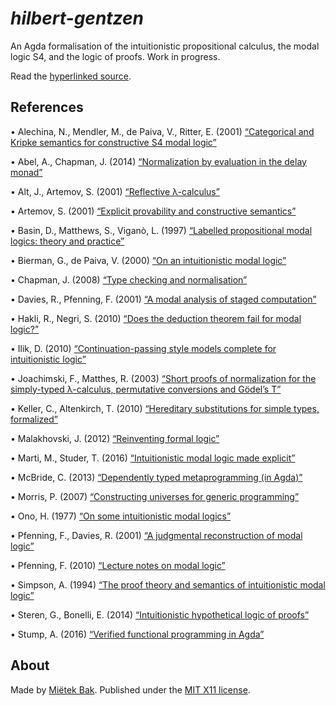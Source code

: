 _hilbert-gentzen_
=================

An Agda formalisation of the intuitionistic propositional calculus, the modal logic S4, and the logic of proofs.  Work in progress.

Read the [hyperlinked source](https://mietek.github.io/hilbert-gentzen/).


References
----------

• Alechina, N., Mendler, M., de Paiva, V., Ritter, E. (2001) [“Categorical and Kripke semantics for constructive S4 modal logic”](http://dx.doi.org/10.1007/3-540-44802-0_21)

• Abel, A., Chapman, J. (2014) [“Normalization by evaluation in the delay monad”](http://dx.doi.org/10.4204/EPTCS.153.4)

• Alt, J., Artemov, S. (2001) [“Reflective λ-calculus”](http://10.1007/3-540-45504-3_2)

• Artemov, S. (2001) [“Explicit provability and constructive semantics”](http://dx.doi.org/10.2307/2687821)

• Basin, D., Matthews, S., Viganò, L. (1997) [“Labelled propositional modal logics: theory and practice”](http://dx.doi.org/10.1093/logcom/7.6.685)

• Bierman, G., de Paiva, V. (2000) [“On an intuitionistic modal logic”](http://dx.doi.org/10.1023/A:1005291931660)

• Chapman, J. (2008) [“Type checking and normalisation”](http://jmchapman.github.io/papers/thesis.pdf)

• Davies, R., Pfenning, F. (2001) [“A modal analysis of staged computation”](http://dx.doi.org/10.1145/382780.382785)

• Hakli, R., Negri, S. (2010) [“Does the deduction theorem fail for modal logic?”](http://dx.doi.org/10.1007/s11229-011-9905-9)

• Ilik, D. (2010) [“Continuation-passing style models complete for intuitionistic logic”](http://dx.doi.org/10.1016/j.apal.2012.05.003)

• Joachimski, F., Matthes, R. (2003) [“Short proofs of normalization for the simply-typed λ-calculus, permutative conversions and Gödel’s T”](http://dx.doi.org/10.1007/s00153-002-0156-9)

• Keller, C., Altenkirch, T. (2010) [“Hereditary substitutions for simple types, formalized”](http://dx.doi.org/10.1145/1863597.1863601)

• Malakhovski, J. (2012) [“Reinventing formal logic”](http://oxij.org/note/ReinventingFormalLogic)

• Marti, M., Studer, T. (2016) [“Intuitionistic modal logic made explicit”](http://www.iam.unibe.ch/ltgpub/2016/mast16.pdf)

• McBride, C. (2013) [“Dependently typed metaprogramming (in Agda)”](https://github.com/pigworker/MetaprogAgda)

• Morris, P. (2007) [“Constructing universes for generic programming”](http://web.archive.org/web/20090902033015/http://www.cs.nott.ac.uk/~pwm/thesis.pdf)

• Ono, H. (1977) [“On some intuitionistic modal logics”](http://dx.doi.org/10.2977/prims/1195189604)

• Pfenning, F., Davies, R. (2001) [“A judgmental reconstruction of modal logic”](http://dx.doi.org/10.1017/S0960129501003322)

• Pfenning, F. (2010) [“Lecture notes on modal logic”](http://www.cs.cmu.edu/~fp/courses/15816-s10)

• Simpson, A. (1994) [“The proof theory and semantics of intuitionistic modal logic”](http://homepages.inf.ed.ac.uk/als/Research/thesis.pdf)

• Steren, G., Bonelli, E. (2014) [“Intuitionistic hypothetical logic of proofs”](http://dx.doi.org/10.1016/j.entcs.2013.12.013)

• Stump, A. (2016) [“Verified functional programming in Agda”](http://dx.doi.org/10.1145/2841316)


About
-----

Made by [Miëtek Bak](https://mietek.io/).  Published under the [MIT X11 license](LICENSE.md).
